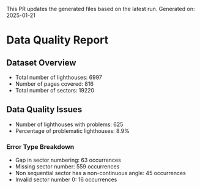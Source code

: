 This PR updates the generated files based on the latest run.
Generated on: 2025-01-21

# Data Quality Report

## Dataset Overview
- Total number of lighthouses: 6997
- Number of pages covered: 816
- Total number of sectors: 19220

## Data Quality Issues
- Number of lighthouses with problems: 625
- Percentage of problematic lighthouses: 8.9%

### Error Type Breakdown
- Gap in sector numbering: 63 occurrences
- Missing sector number: 559 occurrences
- Non sequential sector has a non-continuous angle: 45 occurrences
- Invalid sector number 0: 16 occurrences

